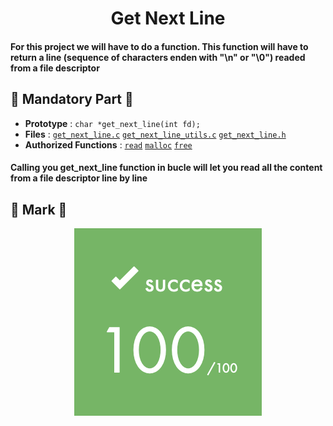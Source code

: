 <h1 align="center">Get Next Line</h1>
<h4>For this project we will have to do a function. This function will have to return a line (sequence of characters enden with "\n" or "\0") readed from a file descriptor</h4>

## 📖 Mandatory Part 📖

- **Prototype** : `char *get_next_line(int fd);`
- **Files** : [`get_next_line.c`](./src/get_next_line.c) [`get_next_line_utils.c`](./src/get_next_line_utils.c) [`get_next_line.h`](./include/get_next_line.h)
- **Authorized Functions** : [`read`](https://man7.org/linux/man-pages/man2/read.2.html) [`malloc`](https://man7.org/linux/man-pages/man3/free.3.html) [`free`](https://man7.org/linux/man-pages/man3/free.3.html)

<h4>Calling you get_next_line function in bucle will let you read all the content from a file descriptor line by line</h4>

## 💯 Mark 💯

<p align="center">
  <a align="center">
    <img src="./Addings/Mark.png">
  </a>
</p>
